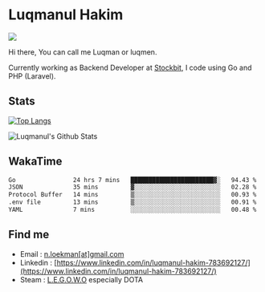 
# Luqmanul Hakim

![](https://komarev.com/ghpvc/?username=luqman-v1)

Hi there, You can call me Luqman or luqmen.

Currently working as Backend Developer at [Stockbit](https://stockbit.com/), I code using Go and PHP (Laravel).
## Stats

[![Top Langs](https://github-readme-stats.vercel.app/api/top-langs/?username=luqman-v1&layout=compact)](https://github.com/anuraghazra/github-readme-stats)

![Luqmanul's Github Stats](https://github-readme-stats.vercel.app/api?username=luqman-v1&show_icons=true)


## WakaTime 

<!--START_SECTION:waka-->

```txt
Go                24 hrs 7 mins   ███████████████████████▓░   94.43 %
JSON              35 mins         ▓░░░░░░░░░░░░░░░░░░░░░░░░   02.28 %
Protocol Buffer   14 mins         ▒░░░░░░░░░░░░░░░░░░░░░░░░   00.93 %
.env file         13 mins         ▒░░░░░░░░░░░░░░░░░░░░░░░░   00.91 %
YAML              7 mins          ░░░░░░░░░░░░░░░░░░░░░░░░░   00.48 %
```

<!--END_SECTION:waka-->


## Find me 

- Email : [n.loekman[at]gmail.com](mailto:n.loekman@gmail.com)
- Linkedin : [https://www.linkedin.com/in/luqmanul-hakim-783692127/](https://www.linkedin.com/in/luqmanul-hakim-783692127/)
- Steam : [L.E.G.O.W.O](https://steamcommunity.com/id/fuukmans) especially DOTA


